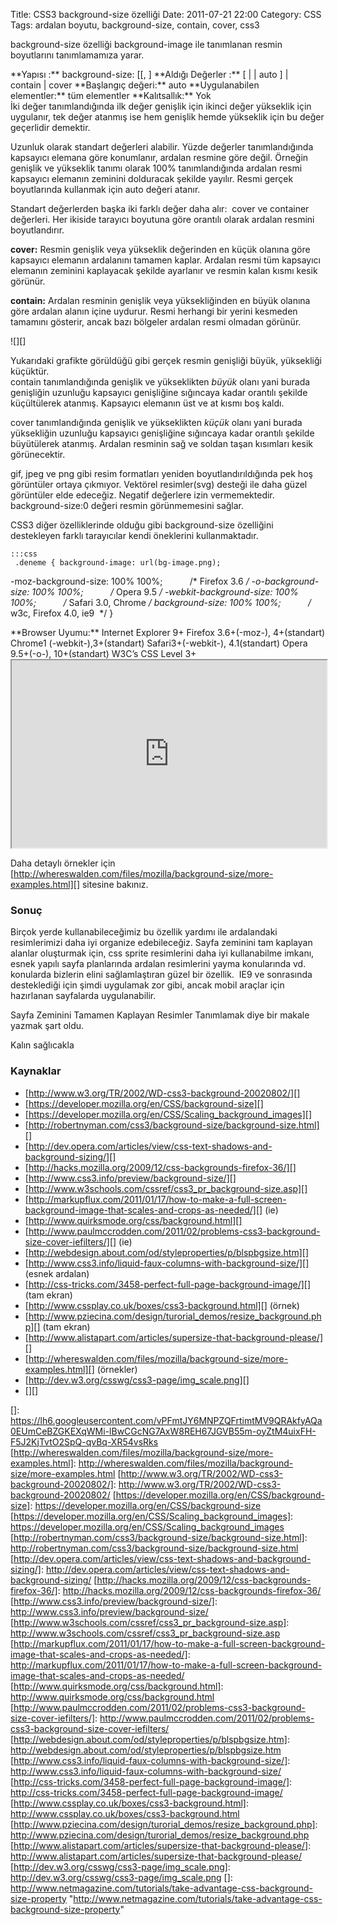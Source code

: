 Title: CSS3 background-size özelliği
Date: 2011-07-21 22:00
Category: CSS
Tags: ardalan boyutu, background-size, contain, cover, css3

background-size özelliği background-image ile tanımlanan resmin
boyutlarını tanımlamamıza yarar.

<div class="cssozelliktanimi" style="width:460px; margin-top:10px">
**Yapısı :** background-size: [<bg-size>[, <bg-size> ]  
**Aldığı Değerler :** [ <yuzde_deger> | <uzunluk> | auto ] |
contain | cover  
**Başlangıç değeri:** auto  
**Uygulanabilen elementler:** tüm elementler  
**Kalıtsallık:** Yok

</div>
İki değer tanımlandığında ilk değer genişlik için ikinci değer yükseklik
için uygulanır, tek değer atanmış ise hem genişlik hemde yükseklik için
bu değer geçerlidir demektir.

Uzunluk olarak standart değerleri alabilir. Yüzde değerler
tanımlandığında kapsayıcı elemana göre konumlanır, ardalan resmine göre
değil. Örneğin genişlik ve yükseklik tanımı olarak 100% tanımlandığında
ardalan resmi kapsayıcı elemanın zeminini dolduracak şekilde yayılır.
Resmi gerçek boyutlarında kullanmak için auto değeri atanır.

Standart değerlerden başka iki farklı değer daha alır:  cover ve
container değerleri. Her ikiside tarayıcı boyutuna göre orantılı olarak
ardalan resmini boyutlandırır.

**cover:** Resmin genişlik veya yükseklik değerinden en küçük olanına
göre kapsayıcı elemanın ardalanını tamamen kaplar. Ardalan resmi tüm
kapsayıcı elemanın zeminini kaplayacak şekilde ayarlanır ve resmin kalan
kısmı kesik görünür.

**contain:** Ardalan resminin genişlik veya yüksekliğinden en büyük
olanına göre ardalan alanın içine uydurur. Resmi herhangi bir yerini
kesmeden tamamını gösterir, ancak bazı bölgeler ardalan resmi olmadan
görünür.

![][]

Yukarıdaki grafikte görüldüğü gibi gerçek resmin genişliği büyük,
yüksekliği küçüktür.   
contain tanımlandığında genişlik ve yükseklikten *büyük* olanı yani
burada genişliğin uzunluğu kapsayıcı genişliğine sığıncaya kadar
orantılı şekilde küçültülerek atanmış. Kapsayıcı elemanın üst ve at
kısmı boş kaldı.  

cover tanımlandığında genişlik ve yükseklikten *küçük* olanı yani burada
yüksekliğin uzunluğu kapsayıcı genişliğine sığıncaya kadar orantılı
şekilde büyütülerek atanmış. Ardalan resminin sağ ve soldan taşan
kısımları kesik görünecektir.

gif, jpeg ve png gibi resim formatları yeniden boyutlandırıldığında pek
hoş görüntüler ortaya çıkmıyor. Vektörel resimler(svg) desteği ile daha
güzel görüntüler elde edeceğiz. Negatif değerlere izin vermemektedir.
background-size:0 değeri resmin görünmemesini sağlar.

CSS3 diğer özelliklerinde olduğu gibi background-size özelliğini
destekleyen farklı tarayıcılar kendi öneklerini kullanmaktadır.  

	:::css
	 .deneme { background-image: url(bg-image.png);
-moz-background-size: 100% 100%;           /* Firefox 3.6 */
-o-background-size: 100% 100%;           /* Opera 9.5 */
-webkit-background-size: 100% 100%;           /* Safari 3.0, Chrome */
background-size: 100% 100%;           /* w3c, Firefox 4.0, ie9  */ }


<div class="tarayiciuyum">
**Browser Uyumu:**  
Internet Explorer 9+  
Firefox 3.6+(-moz-), 4+(standart)  
Chrome1 (-webkit-),3+(standart)  
Safari3+(-webkit-), 4.1(standart)  
Opera 9.5+(-o-), 10+(standart)  
W3C’s CSS Level 3+  
  

</div>
<iframe style="width: 100%; height: 300px" src="http://jsfiddle.net/fatihhayri/TrWy2/1/embedded/result,css,html"></iframe>

Daha detaylı örnekler için
[http://whereswalden.com/files/mozilla/background-size/more-examples.html][]
sitesine bakınız.

### Sonuç

Birçok yerde kullanabileceğimiz bu özellik yardımı ile ardalandaki
resimlerimizi daha iyi organize edebileceğiz. Sayfa zeminini tam
kaplayan alanlar oluşturmak için, css sprite resimlerini daha iyi
kullanabilme imkanı, esnek yapılı sayfa planlarında ardalan resimlerini
yayma konularında vd. konularda bizlerin elini sağlamlaştıran güzel bir
özellik.  IE9 ve sonrasında desteklediği için şimdi uygulamak zor gibi,
ancak mobil araçlar için hazırlanan sayfalarda uygulanabilir.

Sayfa Zeminini Tamamen Kaplayan Resimler Tanımlamak diye bir makale
yazmak şart oldu.

Kalın sağlıcakla

### Kaynaklar

-   [http://www.w3.org/TR/2002/WD-css3-background-20020802/][]
-   [https://developer.mozilla.org/en/CSS/background-size][]
-   [https://developer.mozilla.org/en/CSS/Scaling_background_images][]
-   [http://robertnyman.com/css3/background-size/background-size.html][]
-   [http://dev.opera.com/articles/view/css-text-shadows-and-background-sizing/][]
-   [http://hacks.mozilla.org/2009/12/css-backgrounds-firefox-36/][]
-   [http://www.css3.info/preview/background-size/][]
-   [http://www.w3schools.com/cssref/css3_pr_background-size.asp][]
-   [http://markupflux.com/2011/01/17/how-to-make-a-full-screen-background-image-that-scales-and-crops-as-needed/][]
    (ie)
-   [http://www.quirksmode.org/css/background.html][]
-   [http://www.paulmccrodden.com/2011/02/problems-css3-background-size-cover-iefilters/][]
    (ie)
-   [http://webdesign.about.com/od/styleproperties/p/blspbgsize.htm][]
-   [http://www.css3.info/liquid-faux-columns-with-background-size/][]
    (esnek ardalan)
-   [http://css-tricks.com/3458-perfect-full-page-background-image/][]
    (tam ekran)
-   [http://www.cssplay.co.uk/boxes/css3-background.html][] (örnek)
-   [http://www.pziecina.com/design/turorial_demos/resize_background.php][]
    (tam ekran)
-   [http://www.alistapart.com/articles/supersize-that-background-please/][]
-   [http://whereswalden.com/files/mozilla/background-size/more-examples.html][]
    (örnekler)
-   [http://dev.w3.org/csswg/css3-page/img_scale.png][]
-   [][]

</p>

  []: https://lh6.googleusercontent.com/vPFmtJY6MNPZQFrtimtMV9QRAkfyAQa0EUmCeBZGKEXqWMi-lBwCGcNG7AxW8REH67JGVB55m-oyZtM4uixFH-F5J2KjTvtO2SpQ-qvBq-XR54vsRks
  [http://whereswalden.com/files/mozilla/background-size/more-examples.html]:
    http://whereswalden.com/files/mozilla/background-size/more-examples.html
  [http://www.w3.org/TR/2002/WD-css3-background-20020802/]: http://www.w3.org/TR/2002/WD-css3-background-20020802/
  [https://developer.mozilla.org/en/CSS/background-size]: https://developer.mozilla.org/en/CSS/background-size
  [https://developer.mozilla.org/en/CSS/Scaling_background_images]: https://developer.mozilla.org/en/CSS/Scaling_background_images
  [http://robertnyman.com/css3/background-size/background-size.html]: http://robertnyman.com/css3/background-size/background-size.html
  [http://dev.opera.com/articles/view/css-text-shadows-and-background-sizing/]:
    http://dev.opera.com/articles/view/css-text-shadows-and-background-sizing/
  [http://hacks.mozilla.org/2009/12/css-backgrounds-firefox-36/]: http://hacks.mozilla.org/2009/12/css-backgrounds-firefox-36/
  [http://www.css3.info/preview/background-size/]: http://www.css3.info/preview/background-size/
  [http://www.w3schools.com/cssref/css3_pr_background-size.asp]: http://www.w3schools.com/cssref/css3_pr_background-size.asp
  [http://markupflux.com/2011/01/17/how-to-make-a-full-screen-background-image-that-scales-and-crops-as-needed/]:
    http://markupflux.com/2011/01/17/how-to-make-a-full-screen-background-image-that-scales-and-crops-as-needed/
  [http://www.quirksmode.org/css/background.html]: http://www.quirksmode.org/css/background.html
  [http://www.paulmccrodden.com/2011/02/problems-css3-background-size-cover-iefilters/]:
    http://www.paulmccrodden.com/2011/02/problems-css3-background-size-cover-iefilters/
  [http://webdesign.about.com/od/styleproperties/p/blspbgsize.htm]: http://webdesign.about.com/od/styleproperties/p/blspbgsize.htm
  [http://www.css3.info/liquid-faux-columns-with-background-size/]: http://www.css3.info/liquid-faux-columns-with-background-size/
  [http://css-tricks.com/3458-perfect-full-page-background-image/]: http://css-tricks.com/3458-perfect-full-page-background-image/
  [http://www.cssplay.co.uk/boxes/css3-background.html]: http://www.cssplay.co.uk/boxes/css3-background.html
  [http://www.pziecina.com/design/turorial_demos/resize_background.php]:
    http://www.pziecina.com/design/turorial_demos/resize_background.php
  [http://www.alistapart.com/articles/supersize-that-background-please/]:
    http://www.alistapart.com/articles/supersize-that-background-please/
  [http://dev.w3.org/csswg/css3-page/img_scale.png]: http://dev.w3.org/csswg/css3-page/img_scale.png
  []: http://www.netmagazine.com/tutorials/take-advantage-css-background-size-property
    "http://www.netmagazine.com/tutorials/take-advantage-css-background-size-property"
